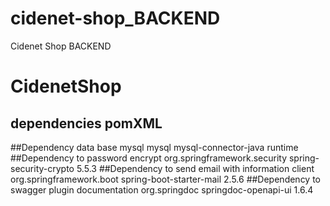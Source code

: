 # cidenet-shop_BACKEND
Cidenet Shop BACKEND 
# CidenetShop

## dependencies pomXML
  ##Dependency data base mysql
		 <dependency>
			<groupId>mysql</groupId>
			<artifactId>mysql-connector-java</artifactId>
			<scope>runtime</scope>
		</dependency>
	##Dependency to password encrypt
    <dependency>
    		<groupId>org.springframework.security</groupId>
    		<artifactId>spring-security-crypto</artifactId>
    		<version>5.5.3</version>
		</dependency>
   ##Dependency to send email with information client
        <dependency>
		    <groupId>org.springframework.boot</groupId>
		    <artifactId>spring-boot-starter-mail</artifactId>
		    <version>2.5.6</version>
		</dependency>
	##Dependency to swagger plugin documentation
	<dependency>
	    <groupId>org.springdoc</groupId>
	    <artifactId>springdoc-openapi-ui</artifactId>
	    <version>1.6.4</version>
	</dependency>

